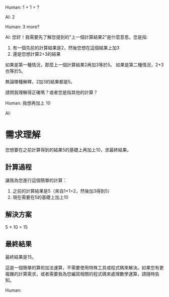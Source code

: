Human:
1 + 1 = ?

AI:
2

Human:
3 more?

AI:
您好！我需要先了解您提到的"上一個計算結果2"是什麼意思。您是指:

1. 有一個先前的計算結果是2，然後您想在這個結果上加3
2. 還是您想計算2+3的結果

如果是第一種情況，那麼上一個計算結果2再加3等於5。
如果是第二種情況，2+3也等於5。

無論哪種解釋，2加3的結果都是5。

請問我理解得正確嗎？或者您是指其他的計算？

Human:
我想再加上 10

AI:
# 需求理解

您想要在之前計算得到的結果5的基礎上再加上10，求最終結果。

## 計算過程

讓我為您進行這個簡單的計算：

1. 之前的計算結果是5（來自1+1=2，然後加3得到5）
2. 現在需要在5的基礎上加上10

## 解決方案

5 + 10 = 15

## 最終結果

最終結果是15。

這是一個簡單的算術加法運算，不需要使用特殊工具或程式碼來解決。如果您有更複雜的計算需求，或者需要我為您編寫相關的程式碼來處理數學運算，請隨時告知。

Human:

